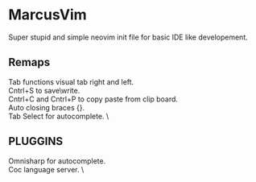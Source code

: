 # MarcusVim
 
Super stupid and simple neovim init file for basic IDE like developement.

## Remaps
Tab functions visual tab right and left. \
Cntrl+S to save\write. \
Cntrl+C and Cntrl+P to copy paste from clip board. \
Auto closing braces {}[](). \
Tab Select for autocomplete. \

## PLUGGINS
Omnisharp for autocomplete. \
Coc language server. \
